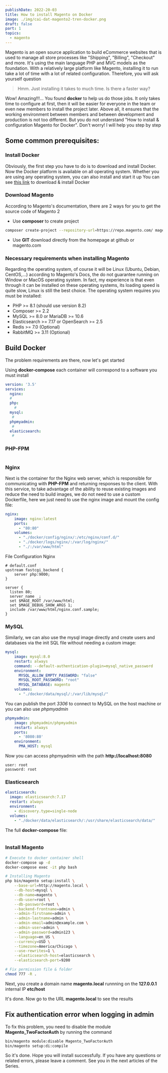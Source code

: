 ```yaml
---
publishDate: 2022-20-03
title: How to install Magento on Docker
image: ./img/cai-dat-magento2-tren-docker.png
draft: false
part: 1
topics:
  - magento
---
```

Magento is an open source application to build eCommerce websites that is used to manage all store processes like "Shipping", "Billing", "Checkout" and more. 
It's using the main language PHP and MVC models as the foundation. With a relatively large platform like Magento, installing it to run take a lot of time with a lot of related configuration.
Therefore, you will ask yourself question

> Hmm. Just installing it takes to much time. Is there a faster way?

Wow! Amazing!!!... You found **docker** to help us do those jobs. It only takes time to configure at first, then it will be easier for everyone in the team or even new members to install the project later. Above all, it ensures that the working environment between members and between development and production is not too different.
But you do not understand "How to install & configuration Magento for Docker". Don't worry! I will help you step by step

## Some common prerequisites:

### Install Docker 

Obviously, the first step you have to do is to download and install Docker. Now the Docker platform is available on all operating system. Whether you are using any operating system, you can also install and start it up
You can see [this link](https://docs.docker.com/engine/install/) to download & install Docker

### Download Magento

According to Magento's documentation, there are 2 ways for you to get the source code of Magento 2
- Use **composer** to create project
```bash
composer create-project --repository-url=https://repo.magento.com/ magento/project-community-edition <install-directory-name>
```
- Use **GIT** download directly from the homepage at github or magento.com

### Necessary requirements when installing Magento

Regarding the operating system, of course it will be Linux (Ubuntu, Debian, CentOS,...) according to Magento's Docs, the do not guarantee running on Window or MacOS operating system. In fact, my experience is that even through it can be installed on these operating systems, its loading speed is quite slow, Linux is still the best choice. The operating system requires you must be installed:
- PHP >= 8.1 (should use version 8.2)
- Composer >= 2.2
- MySQL >= 8.0 or MariaDB >= 10.6
- Elasticsearch >= 7.17 or OpenSearch >= 2.5
- Redis >= 7.0 (Optional)
- RabbitMQ >= 3.11 (Optional)

## Build Docker 

The problem requirements are there, now let's get started

Using **docker-compose** each container will correspond to a software you must install

```yaml
version: '3.5'
services:
  nginx:
  #
  php:
    #
  mysql:
   #
  phpmyadmin:
   #
  elasticsearch:
   #
```

### PHP-FPM

```yaml

```

### Nginx

Next is the container for the Nginx web server, which is responsible for communicating with **PHP-FPM** and returning responses to the client. With this service, to take advantage of the ability to reuse existing images and reduce the need to build images, we do not need to use a custom Dockerfile, here we just need to use the nginx image and mount the config file:

```yaml
nginx:
    image: nginx:latest
    ports:
      - "80:80"
    volumes:
      - "./docker/config/nginx/:/etc/nginx/conf.d/"
      - "./docker/logs/nginx/:/var/log/nginx/"
      - "./:/var/www/html"
```

File Configuration Nginx

```
# default.conf
upstream fastcgi_backend {
    server php:9000;
}

server {
  listen 80;
  server_name _;
  set $MAGE_ROOT /var/www/html;
  set $MAGE_DEBUG_SHOW_ARGS 1;
  include /var/www/html/nginx.conf.sample;
}
```

### MySQL

Similarly, we can also use the mysql image directly and create users and databases via the init SQL file without needing a custom image:

```yaml
mysql:
    image: mysql:8.0
    restart: always
    command: --default-authentication-plugin=mysql_native_password
    environment:
      MYSQL_ALLOW_EMPTY_PASSWORD: "false"
      MYSQL_ROOT_PASSWORD: "root"
      MYSQL_DATABASE: magento
    volumes:
      - "./docker/data/mysql/:/var/lib/mysql/"
```

You can publish the port *3306* to connect to MySQL on the host machine or you can also use *phpmyadmin*

```yaml
phpmyadmin:
    image: phpmyadmin/phpmyadmin
    restart: always
    ports:
      - '8080:80'
    environment:
      PMA_HOST: mysql
```

Now you can access phpmyadmin with the path **http://localhost:8080**

```
user: root
password: root
```

### Elasticsearch

```yaml
elasticsearch:
  image: elasticsearch:7.17
  restart: always
  environment:
    - discovery.type=single-node
  volumes:
    - "./docker/data/elasticsearch/:/usr/share/elasticsearch/data/"
```

The full **docker-compose** file:
```yaml

```

### Install Magento

```bash
# Execute to docker container shell
docker-compose up -d
docker-compose exec -it php bash
```

```bash
# Installing Magento
php bin/magento setup:install \
    --base-url=http://magento.local \
    --db-host=mysql \
    --db-name=magento \
    --db-user=root \
    --db-password=root \
    --backend-frontname=admin \
    --admin-firstname=admin \
    --admin-lastname=admin \
    --admin-email=admin@example.com \
    --admin-user=admin \
    --admin-password=admin123 \
    --language=en_US \
    --currency=USD \
    --timezone=America/Chicago \
    --use-rewrites=1 \
    --elasticsearch-host=elasticsearch \
    --elasticsearch-port=9200
```

```bash
# Fix permission file & folder
chmod 777 -R .
```

Next, you create a domain name **magento.local** runnning on the **127.0.0.1** internal IP **etc/host**

It's done. Now go to the URL **magento.local** to see the results

## Fix authentication error when logging in admin

To fix this problem, you need to disable the module **Magento_TwoFactorAuth** by running the command

```bash
bin/magento module:disable Magento_TwoFactorAuth
bin/magento setup:di:compile
```

So it's done. Hope you will install successfully. If you have any questions or related errors, please leave a comment. See you in the next articles of the Series.
